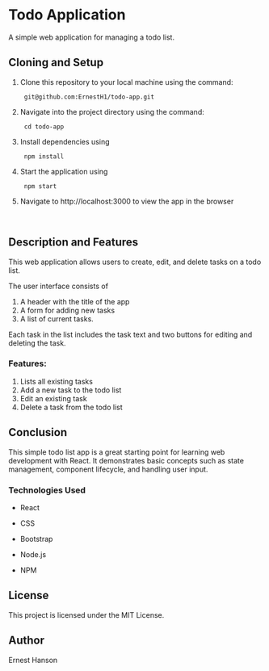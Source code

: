# Todo Application

A simple web application for managing a todo list.

## Cloning and Setup

1. Clone this repository to your local machine using the command:

        git@github.com:ErnestH1/todo-app.git

2. Navigate into the project directory using the command:


        cd todo-app
3. Install dependencies using 

        npm install

4. Start the application using 

        npm start

5. Navigate to http://localhost:3000 to view the app in the browser

   <br>
## Description and Features

This web application allows users to create, edit, and delete tasks on a todo list. 

The user interface consists of 
1. A header with the title of the app
2. A form for adding new tasks
3. A list of current tasks. 

Each task in the list includes the task text and two buttons for editing and deleting the task.

### Features:

1. Lists all existing tasks 
2. Add a new task to the todo list
3. Edit an existing task
4. Delete a task from the todo list

## Conclusion

This simple todo list app is a great starting point for learning web development with React. It demonstrates basic concepts such as state management, component lifecycle, and handling user input.

### Technologies Used

- React
- CSS
- Bootstrap

- Node.js
- NPM

## License

This project is licensed under the MIT License.

## Author

Ernest Hanson

